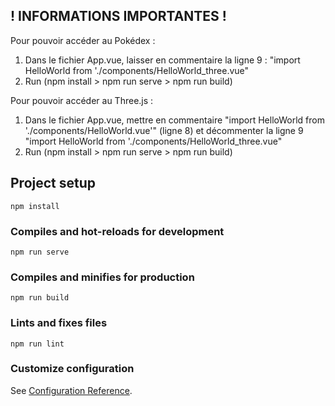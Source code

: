 ## ! INFORMATIONS IMPORTANTES !

Pour pouvoir accéder au Pokédex : 
1. Dans le fichier App.vue, laisser en commentaire la ligne 9 : "import HelloWorld from './components/HelloWorld_three.vue"
2. Run (npm install > npm run serve > npm run build)

Pour pouvoir accéder au Three.js : 
1. Dans le fichier App.vue, mettre en commentaire "import HelloWorld from './components/HelloWorld.vue'" (ligne 8) et décommenter la ligne 9 "import HelloWorld from './components/HelloWorld_three.vue"
2. Run (npm install > npm run serve > npm run build)

## Project setup
```
npm install
```

### Compiles and hot-reloads for development
```
npm run serve
```

### Compiles and minifies for production
```
npm run build
```

### Lints and fixes files
```
npm run lint
```

### Customize configuration
See [Configuration Reference](https://cli.vuejs.org/config/).
